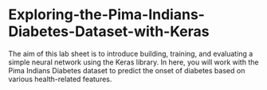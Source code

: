 # Exploring-the-Pima-Indians-Diabetes-Dataset-with-Keras
The aim of this lab sheet is to introduce building, training, and evaluating a simple neural network using the Keras library. In here, you will work with the Pima Indians Diabetes dataset to predict the onset of diabetes based on various health-related features.
